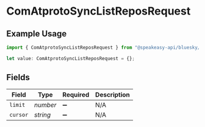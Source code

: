# ComAtprotoSyncListReposRequest

## Example Usage

```typescript
import { ComAtprotoSyncListReposRequest } from "@speakeasy-api/bluesky/models/operations";

let value: ComAtprotoSyncListReposRequest = {};
```

## Fields

| Field              | Type               | Required           | Description        |
| ------------------ | ------------------ | ------------------ | ------------------ |
| `limit`            | *number*           | :heavy_minus_sign: | N/A                |
| `cursor`           | *string*           | :heavy_minus_sign: | N/A                |